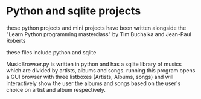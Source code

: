 # Python and sqlite projects

these python projects and mini projects have been written alongside 
the "Learn Python programming masterclass" by Tim Buchalka and Jean-Paul Roberts

these files include python and sqlite 

MusicBrowser.py is written in python and has a sqlite library of musics which are 
divided by artists, albums and songs. 
running this program opens a GUI browser with three listboxes (Artists, Albums, songs) 
and will interactively show the user the albums and songs based on the user's choice on 
artist and album respectively.
